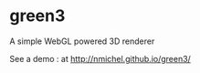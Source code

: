 green3
=======================

A simple WebGL powered 3D renderer


See a demo : at http://nmichel.github.io/green3/
